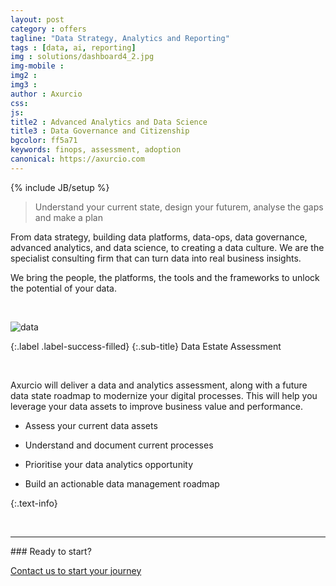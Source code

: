 ```yaml
---
layout: post
category : offers
tagline: "Data Strategy, Analytics and Reporting"
tags : [data, ai, reporting]
img : solutions/dashboard4_2.jpg
img-mobile : 
img2 : 
img3 : 
author : Axurcio
css: 
js: 
title2 : Advanced Analytics and Data Science
title3 : Data Governance and Citizenship
bgcolor: ff5a71
keywords: finops, assessment, adoption
canonical: https://axurcio.com
---
```

{% include JB/setup %}

> Understand your current state, design your futurem, analyse the gaps and make a plan  
<!--more-->  

From data strategy, building data platforms, data-ops, data governance, advanced analytics, and data science, to creating a data culture. We are the specialist consulting firm that can turn data into real business insights.

We bring the people, the platforms, the tools and the frameworks to unlock the potential of your data.
<br />    
 
 
<br />    

![data](https://www.axurcio.com/assets/images/solutions/laptop.png)

{:.label .label-success-filled}
{:.sub-title}
Data Estate Assessment

<br />

Axurcio will deliver a data and analytics assessment, along with a future data state roadmap to modernize your digital processes. This will help you leverage your data assets to improve business value and performance.

* Assess your current data assets
  
* Understand and document current processes

* Prioritise your data analytics opportunity

* Build an actionable data management roadmap 

{:.text-info}
<br />    

<br />
<hr />
### Ready to start?  

[Contact us to start your journey](/contact)